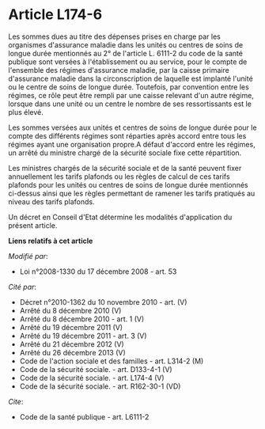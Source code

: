 # Article L174-6

Les sommes dues au titre des dépenses prises en charge par les organismes d'assurance maladie dans les unités ou centres de
soins de longue durée mentionnés au 2° de l'article L. 6111-2 du code de la santé publique sont versées à l'établissement ou
au service, pour le compte de l'ensemble des régimes d'assurance maladie, par la caisse primaire d'assurance maladie dans la
circonscription de laquelle est implanté l'unité ou le centre de soins de longue durée. Toutefois, par convention entre les
régimes, ce rôle peut être rempli par une caisse relevant d'un autre régime, lorsque dans une unité ou un centre le nombre de
ses ressortissants est le plus élevé. 

Les sommes versées aux unités et centres de soins de longue durée pour le compte des différents régimes sont réparties après
accord entre tous les régimes ayant une organisation propre.A défaut d'accord entre les régimes, un arrêté du ministre chargé
de la sécurité sociale fixe cette répartition. 

Les ministres chargés de la sécurité sociale et de la santé peuvent fixer annuellement les tarifs plafonds ou les règles de
calcul de ces tarifs plafonds pour les unités ou centres de soins de longue durée mentionnés ci-dessus ainsi que les règles
permettant de ramener les tarifs pratiqués au niveau des tarifs plafonds. 

Un décret en Conseil d'Etat détermine les modalités d'application du présent article.

**Liens relatifs à cet article**

_Modifié par_:

  - Loi n°2008-1330 du 17 décembre 2008 - art. 53

_Cité par_:

  - Décret n°2010-1362 du 10 novembre 2010 - art. (V)
  - Arrêté du 8 décembre 2010 (V)
  - Arrêté du 8 décembre 2010 - art. 1 (V)
  - Arrêté du 19 décembre 2011 (V)
  - Arrêté du 19 décembre 2011 - art. 3 (V)
  - Arrêté du 21 décembre 2012 (V)
  - Arrêté du 26 décembre 2013 (V)
  - Code de l'action sociale et des familles - art. L314-2 (M)
  - Code de la sécurité sociale. - art. D133-4-1 (V)
  - Code de la sécurité sociale. - art. L174-4 (V)
  - Code de la sécurité sociale. - art. R162-30-1 (VD)

_Cite_:

  - Code de la santé publique - art. L6111-2
